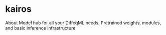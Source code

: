 # kairos
  About  Model hub for all your DiffeqML needs. Pretrained weights, modules, and basic inference infrastructure
